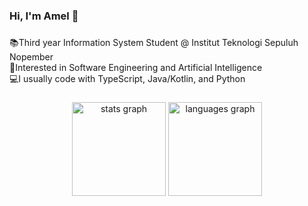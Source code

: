 <h3 align="left">Hi, I'm Amel 🌌</h3>

###

<p align="left">📚Third year Information System Student @ Institut Teknologi Sepuluh Nopember<br>🔭Interested in Software Engineering and Artificial Intelligence<br>💻I usually code with TypeScript, Java/Kotlin,  and Python</p>

###

<div align="center">
  <img src="https://github-readme-stats.vercel.app/api?username=amaliartnaa&hide_title=false&hide_rank=false&show_icons=true&include_all_commits=true&count_private=true&disable_animations=false&theme=react&locale=en&hide_border=false&order=1" height="150" alt="stats graph"  />
  <img src="https://github-readme-stats.vercel.app/api/top-langs?username=amaliartnaa&locale=en&hide_title=false&layout=compact&card_width=320&langs_count=8&theme=react&hide_border=false&order=2" height="150" alt="languages graph"  />
</div>

###
